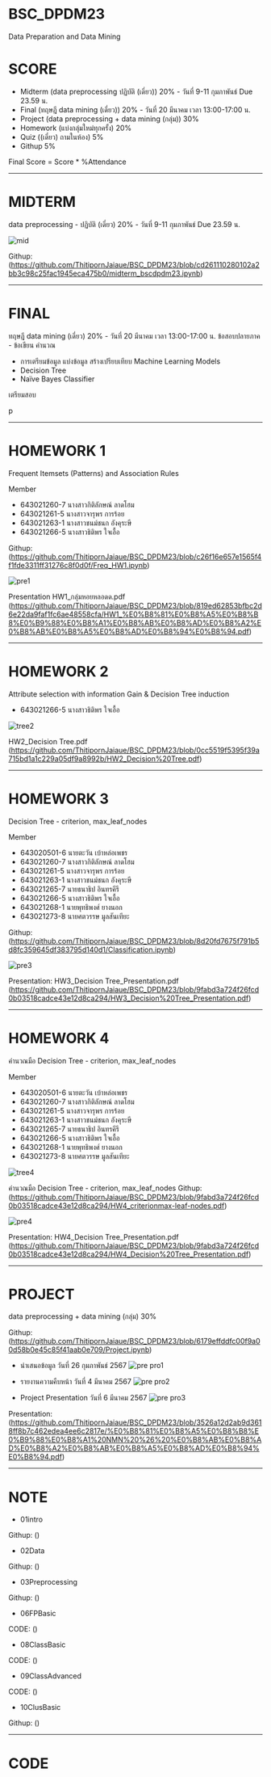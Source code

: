 # BSC_DPDM23
Data Preparation and Data Mining

# SCORE
- Midterm (data preprocessing ปฏิบัติ (เดี่ยว)) 20% - วันที่ 9-11 กุมภาพันธ์ Due 23.59 น.
- Final (ทฤษฎี data mining (เดี่ยว)) 20% - วันที่ 20 มีนาคม เวลา 13:00-17:00 น.
- Project (data preprocessing + data mining (กลุ่ม)) 30%
- Homework (แบ่งกลุ่มใหม่ทุกครั้ง) 20%
- Quiz ((เดี่ยว) ถามในห้อง) 5%
- Githup 5%

Final Score = Score * %Attendance

---------------------------------------------------------------------------------------------------------------
# MIDTERM
data preprocessing - ปฏิบัติ (เดี่ยว) 20% - วันที่ 9-11 กุมภาพันธ์ Due 23.59 น.

![mid](https://github.com/ThitipornJaiaue/BSC_DPDM23/assets/137043436/36dcfbae-6da0-40f9-85cd-be75f481687d)

Githup:
(https://github.com/ThitipornJaiaue/BSC_DPDM23/blob/cd261110280102a2bb3c98c25fac1945eca475b0/midterm_bscdpdm23.ipynb)

---------------------------------------------------------------------------------------------------------------
# FINAL 
ทฤษฎี data mining (เดี่ยว) 20% - วันที่ 20 มีนาคม เวลา 13:00-17:00 น.
ข้อสอบปลายภาค - ข้อเขียน คำนวณ

- การเตรียมข้อมูล แบ่งข้อมูล
สร้างเปรียบเทียบ Machine Learning Models
- Decision Tree
- Naïve Bayes Classifier

เตรียมสอบ

p

---------------------------------------------------------------------------------------------------------------
# HOMEWORK 1 
Frequent Itemsets (Patterns) and Association Rules

Member
- 643021260-7  นางสาวกิติลักษณ์ ลาดโฮม
- 643021261-5  นางสาวจารุพร การร้อย
- 643021263-1  นางสาวชนม์ชนก อังคุระษี
- 643021266-5  นางสาวธิติพร ใจเอื้อ

Githup:(https://github.com/ThitipornJaiaue/BSC_DPDM23/blob/c26f16e657e1565f4f1fde3311ff31276c8f0d0f/Freq_HW1.ipynb)

![pre1](https://github.com/ThitipornJaiaue/BSC_DPDM23/assets/137043436/4c3cc679-1775-4a0b-b9d6-415273d49008)

Presentation HW1_กลุ่มหอยหลอดด.pdf
(https://github.com/ThitipornJaiaue/BSC_DPDM23/blob/819ed62853bfbc2d6e22da9faf1fc6ae48558cfa/HW1_%E0%B8%81%E0%B8%A5%E0%B8%B8%E0%B9%88%E0%B8%A1%E0%B8%AB%E0%B8%AD%E0%B8%A2%E0%B8%AB%E0%B8%A5%E0%B8%AD%E0%B8%94%E0%B8%94.pdf)

--------------------------------------------------------------------------------------------------------------------
# HOMEWORK 2 
Attribute selection with information Gain & Decision Tree induction

- 643021266-5  นางสาวธิติพร ใจเอื้อ

![tree2](https://github.com/ThitipornJaiaue/BSC_DPDM23/assets/137043436/4bd631fc-ea1e-495f-9e30-e2a46036c8f0)
  
HW2_Decision Tree.pdf
(https://github.com/ThitipornJaiaue/BSC_DPDM23/blob/0cc5519f5395f39a715bd1a1c229a05df9a8992b/HW2_Decision%20Tree.pdf)

-------------------------------------------------------------------------------------------------------------------
# HOMEWORK 3 
Decision Tree -  criterion, max_leaf_nodes

Member 
- 643020501-6  นายตะวัน เบ้าหล่อเพชร
- 643021260-7  นางสาวกิติลักษณ์ ลาดโฮม
- 643021261-5  นางสาวจารุพร การร้อย
- 643021263-1  นางสาวชนม์ชนก อังคุระษี
- 643021265-7  นายธนาธิป อินทรคีรี
- 643021266-5  นางสาวธิติพร ใจเอื้อ
- 643021268-1  นายพุทธิพงศ์ ยางนอก
- 643021273-8  นายศตวรรษ มูลสันเทียะ

Githup:(https://github.com/ThitipornJaiaue/BSC_DPDM23/blob/8d20fd7675f791b5d8fc359645df383795d140d1/Classification.ipynb)

![pre3](https://github.com/ThitipornJaiaue/BSC_DPDM23/assets/137043436/c5cfd34b-bbe2-4eb1-84b5-a8a5fbf52216)

Presentation: HW3_Decision Tree_Presentation.pdf
(https://github.com/ThitipornJaiaue/BSC_DPDM23/blob/9fabd3a724f26fcd0b03518cadce43e12d8ca294/HW3_Decision%20Tree_Presentation.pdf)

--------------------------------------------------------------------------------------------------------------------
# HOMEWORK 4
คำนวณมือ Decision Tree -  criterion, max_leaf_nodes

Member 
- 643020501-6  นายตะวัน เบ้าหล่อเพชร
- 643021260-7  นางสาวกิติลักษณ์ ลาดโฮม
- 643021261-5  นางสาวจารุพร การร้อย
- 643021263-1  นางสาวชนม์ชนก อังคุระษี
- 643021265-7  นายธนาธิป อินทรคีรี
- 643021266-5  นางสาวธิติพร ใจเอื้อ
- 643021268-1  นายพุทธิพงศ์ ยางนอก
- 643021273-8  นายศตวรรษ มูลสันเทียะ

![tree4](https://github.com/ThitipornJaiaue/BSC_DPDM23/assets/137043436/6e28fa84-f782-459b-a28d-c260ae46275a)

คำนวณมือ Decision Tree -  criterion, max_leaf_nodes
Githup:(https://github.com/ThitipornJaiaue/BSC_DPDM23/blob/9fabd3a724f26fcd0b03518cadce43e12d8ca294/HW4_criterionmax-leaf-nodes.pdf)

![pre4](https://github.com/ThitipornJaiaue/BSC_DPDM23/assets/137043436/51595166-2ee1-4a74-9f65-e2bdd8b02fe2)

Presentation: HW4_Decision Tree_Presentation.pdf
(https://github.com/ThitipornJaiaue/BSC_DPDM23/blob/9fabd3a724f26fcd0b03518cadce43e12d8ca294/HW4_Decision%20Tree_Presentation.pdf)

--------------------------------------------------------------------------------------------------------------------
# PROJECT 
data preprocessing + data mining (กลุ่ม) 30%

Githup:
(https://github.com/ThitipornJaiaue/BSC_DPDM23/blob/6179effddfc00f9a00d58b0e45c85f41aab0e709/Project.ipynb)

- นำเสนอข้อมูล วันที่ 26 กุมภาพันธ์ 2567
![pre pro1](https://github.com/ThitipornJaiaue/BSC_DPDM23/assets/137043436/96fe3787-52d7-4d2f-b5e3-d02296cb4f73)
  
- รายงานความคืบหน้า วันที่ 4 มีนาคม 2567
![pre pro2](https://github.com/ThitipornJaiaue/BSC_DPDM23/assets/137043436/601c2478-074a-4703-8b89-0edb2f3780ec)
  
- Project Presentation วันที่ 6 มีนาคม 2567
![pre pro3](https://github.com/ThitipornJaiaue/BSC_DPDM23/assets/137043436/2bf3a7d5-8a84-4f7d-8f8b-ed5389507303)

Presentation:
(https://github.com/ThitipornJaiaue/BSC_DPDM23/blob/3526a12d2ab9d3618ff8b7c462edea4ee6c2817e/%E0%B8%81%E0%B8%A5%E0%B8%B8%E0%B9%88%E0%B8%A1%20NMN%20%26%20%E0%B8%AB%E0%B8%AD%E0%B8%A2%E0%B8%AB%E0%B8%A5%E0%B8%AD%E0%B8%94%E0%B8%94.pdf)

--------------------------------------------------------------------------------------------------------------------
# NOTE 

- 01intro

Githup:
()

- 02Data

Githup:
()

- 03Preprocessing

Githup:
()

- 06FPBasic

CODE:
()

- 08ClassBasic

CODE:
()

- 09ClassAdvanced

CODE:
()

- 10ClusBasic

Githup:
()

--------------------------------------------------------------------------------------------------------------------
# CODE





